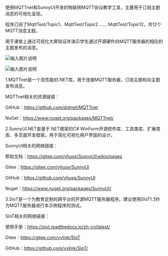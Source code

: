 使用MQTTnet和SunnyUI开发的物联网MQTT协议教学工具，主要用于订阅主题消息的可视化呈现。

程序订阅了MqttTest/Topic1、MqttTest/Topic2 …… MqttTest/Topic12，共12个MQTT消息主题。

用于课堂上通过可视化大屏验证并演示学生通过开源硬件向MQTT服务器的相应的主题发布的消息。

![输入图片说明](https://gitee.com/jianht29/MqttSubscribeVisualization/raw/master/MqttSubscribeVisualization1.png)

![输入图片说明](https://gitee.com/jianht29/MqttSubscribeVisualization/raw/master/MqttSubscribeVisualization1.png)

1.MQTTnet是一个高性能的.NET库。用于连接MQTT服务器，订阅主题和向主题发布消息。

MQTTnet相关的资源链接：

GitHub：https://github.com/dotnet/MQTTnet

NuGet：https://www.nuget.org/packages/MQTTnet/

2.SunnyUI.NET是基于.NET框架的C# WinForm开源控件库、工具类库、扩展类库、多页面开发框架。用于简化可视化用户界面的设计。 

SunnyUI相关的网络链接：

帮助文档：https://gitee.com/yhuse/SunnyUI/wikis/pages

Gitee：https://gitee.com/yhuse/SunnyUI

GitHub：https://github.com/yhuse/SunnyUI

Nuget：https://www.nuget.org/packages/SunnyUI/

3.SIoT是一个为教育定制的跨平台的开源MQTT服务器程序。建议使用SIoT1.3作为MQTT服务器进行本示例程序的测试。

SIoT相关的网络链接：

使用手册：https://siot.readthedocs.io/zh-cn/latest/

Gitee：https://gitee.com/vvlink/SIoT

GitHub：https://github.com/vvlink/SIoT/

